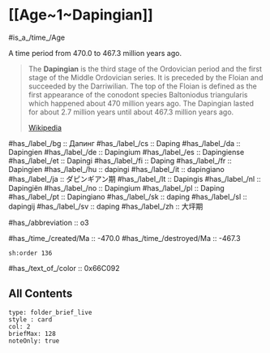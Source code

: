 # [[Age~1~Dapingian]]

#is_a_/time_/Age 

A time period from 470.0 to 467.3 million years ago. 

> The **Dapingian** is the third stage of the Ordovician period and the first stage of the Middle Ordovician series. It is preceded by the Floian and succeeded by the Darriwilian. The top of the Floian is defined as the first appearance of the conodont species Baltoniodus triangularis which happened about 470 million years ago. The Dapingian lasted for about 2.7 million years until about 467.3 million years ago.
>
> [Wikipedia](https://en.wikipedia.org/wiki/Dapingian)

#has_/label_/bg  :: Дапинг
#has_/label_/cs  :: Daping
#has_/label_/da  :: Dapingien
#has_/label_/de  :: Dapingium
#has_/label_/es  :: Dapingiense
#has_/label_/et  :: Dapingi
#has_/label_/fi  :: Daping
#has_/label_/fr  :: Dapingien
#has_/label_/hu  :: dapingi
#has_/label_/it  :: dapingiano
#has_/label_/ja  :: ダピンギアン期
#has_/label_/lt  :: Dapingis
#has_/label_/nl  :: Dapingiën
#has_/label_/no  :: Dapingium
#has_/label_/pl  :: Daping
#has_/label_/pt  :: Dapingiano
#has_/label_/sk  :: daping
#has_/label_/sl  :: dapingij
#has_/label_/sv  :: daping
#has_/label_/zh  :: 大坪期

#has_/abbreviation :: o3

#has_/time_/created/Ma :: -470.0 
#has_/time_/destroyed/Ma :: -467.3 

    sh:order 136 

#has_/text_of_/color :: 0x66C092

## All Contents

```ccard
type: folder_brief_live
style : card
col: 2
briefMax: 128
noteOnly: true
```


